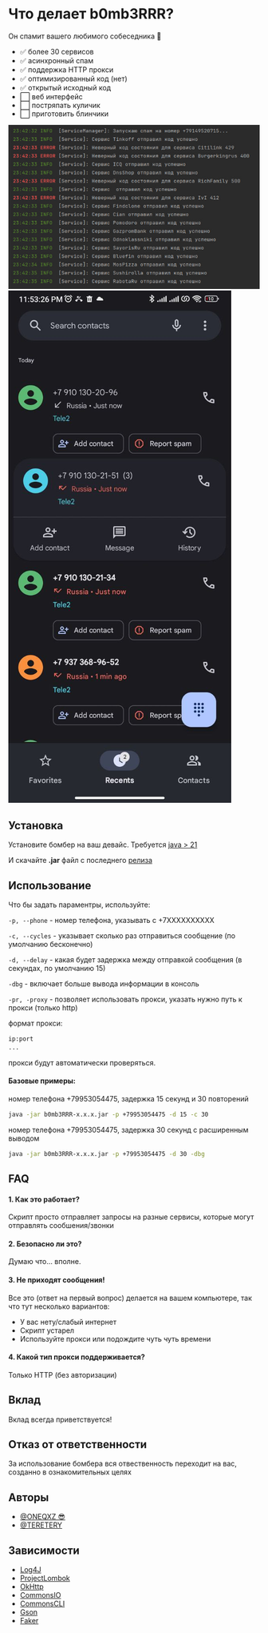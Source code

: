 # Что делает b0mb3RRR?
Он спамит вашего любимого собеседника 💞

- ✅ более 30 сервисов
- ✅ асинхронный спам
- ✅ поддержка HTTP прокси
- ✅ оптимизированный код (нет)
- ✅ открытый исходный код
- ⬜️ веб интерфейс
- ⬜️ постряпать куличик
- ⬜️ приготовить блинчики

![Speed](https://raw.githubusercontent.com/oneqxz/b0mb3RRR/master/media/screenshot1.png)
![Call spam](https://raw.githubusercontent.com/oneqxz/b0mb3RRR/master/media/screenshot2.png)
## Установка

Установите бомбер на ваш девайс.
Требуется [java > 21](https://www.azul.com/downloads/?version=java-21-lts&package=jre#zulu)

И скачайте **.jar** файл с последнего [релиза](https://github.com/oneqxz/b0mb3RRR/releases)
## Использование
Что бы задать параментры, используйте:

`-p, --phone` - номер телефона, указывать с +7XXXXXXXXXX

`-c, --cycles` - указывает сколько раз отправиться сообщение (по умолчанию бесконечно)

`-d, --delay` - какая будет задержка между отправкой сообщения (в секундах, по умолчанию 15)

`-dbg` - включает больше вывода информации в консоль

`-pr, -proxy` - позволяет использовать прокси, указать нужно путь к прокси (только http)

формат прокси:
```bash
ip:port
...
```

прокси будут автоматически проверяться.

#### Базовые примеры:
номер телефона +79953054475, задержка 15 секунд и 30 повторений
```bash
java -jar b0mb3RRR-x.x.x.jar -p +79953054475 -d 15 -c 30
```
номер телефона +79953054475, задержка 30 секунд c расширенным выводом
```bash
java -jar b0mb3RRR-x.x.x.jar -p +79953054475 -d 30 -dbg
```
## FAQ

#### 1. Как это работает?
Скрипт просто отправляет запросы на разные сервисы, которые могут отправлять сообшения/звонки

#### 2. Безопасно ли это?
Думаю что... вполне.

#### 3. Не приходят сообщения!
Все это (ответ на первый вопрос) делается на вашем компьютере, так что тут несколько вариантов:
- У вас нету/слабый интернет
- Скрипт устарел
- Используйте прокси или подождите чуть чуть времени

#### 4. Какой тип прокси поддерживается?
Только HTTP (без авторизации)
## Вклад
Вклад всегда приветствуется!


## Отказ от ответственности
За использование бомбера вся отвественность переходит на вас, созданно в ознакомительных целях
## Авторы

- [@ONEQXZ 😎](https://www.github.com/oneqxz)
- [@TERETERY](https://www.github.com/teretery)

## Зависимости

- [Log4J](https://mvnrepository.com/artifact/log4j/log4j)
- [ProjectLombok](https://projectlombok.org/)
- [OkHttp](https://mvnrepository.com/artifact/com.squareup.okhttp3/okhttp)
- [CommonsIO](https://mvnrepository.com/artifact/commons-io/commons-io)
- [CommonsCLI](https://mvnrepository.com/artifact/commons-cli/commons-cli)
- [Gson](https://mvnrepository.com/artifact/com.google.code.gson/gson)
- [Faker](https://github.com/DiUS/java-faker)